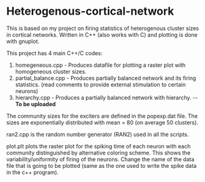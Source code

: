 # Heterogenous-cortical-network
This is based on my project on firing statistics of heterogenous cluster sizes in cortical networks.
Written in C++ (also works with C) and plotting is done with gnuplot.

This project has 4 main C++/C codes:
1. homegeneous.cpp - Produces datafile for plotting a raster plot with homogeneous cluster sizes.
2. partial_balance.cpp - Produces partially balanced network and its firing statistics. (read comments to provide external stimulation to certain neurons)
3. hierarchy.cpp - Produces a partially balanced network with hierarchy. -- **To be uploaded**

The community sizes for the exciters are defined in the popexp.dat file. The sizes are exponentially distributed with mean = 80 (on average 50 clusters).

ran2.cpp is the random number generator (RAN2) used in all the scripts.

plot.plt plots the raster plot for the spiking time of each neuron with each community distinguished by alternative coloring scheme. This shows the variability/uniformity of firing of the neurons. Change the name of the data file that is going to be plotted (same as the one used to write the spike data in the c++ program). 
